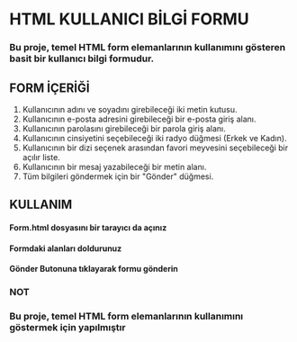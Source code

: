 # HTML KULLANICI BİLGİ FORMU
### Bu proje, temel HTML form elemanlarının kullanımını gösteren basit bir kullanıcı bilgi formudur.



## FORM İÇERİĞİ
1. Kullanıcının adını ve soyadını girebileceği iki metin kutusu.
2. Kullanıcının e-posta adresini girebileceği bir e-posta giriş alanı.
3. Kullanıcının parolasını girebileceği bir parola giriş alanı.
4. Kullanıcının cinsiyetini seçebileceği iki radyo düğmesi (Erkek ve Kadın).
5. Kullanıcının bir dizi seçenek arasından favori meyvesini seçebileceği bir açılır liste.
6. Kullanıcının bir mesaj yazabileceği bir metin alanı.
7. Tüm bilgileri göndermek için bir "Gönder" düğmesi.


## KULLANIM
#### Form.html dosyasını bir tarayıcı da açınız
#### Formdaki alanları doldurunuz
#### Gönder Butonuna tıklayarak formu gönderin

### NOT
### Bu proje, temel HTML form elemanlarının kullanımını göstermek için yapılmıştır
